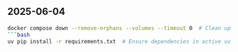 ## 2025-06-04
```bash
docker compose down --remove-orphans --volumes --timeout 0  # Clean up containers and volumes before tests
```bash
uv pip install -r requirements.txt  # Ensure dependencies in active uv venv
```